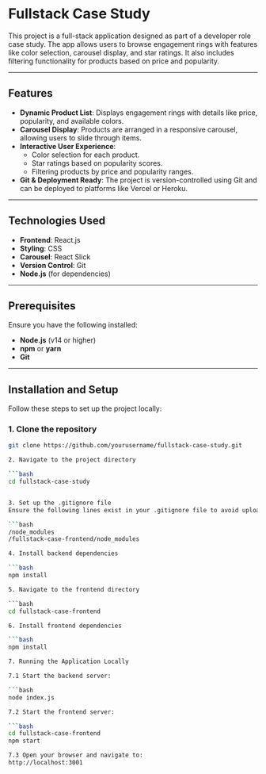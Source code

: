 # Fullstack Case Study

This project is a full-stack application designed as part of a developer role case study. The app allows users to browse engagement rings with features like color selection, carousel display, and star ratings. It also includes filtering functionality for products based on price and popularity.

---

## Features

- **Dynamic Product List**: Displays engagement rings with details like price, popularity, and available colors.
- **Carousel Display**: Products are arranged in a responsive carousel, allowing users to slide through items.
- **Interactive User Experience**: 
  - Color selection for each product.
  - Star ratings based on popularity scores.
  - Filtering products by price and popularity ranges.
- **Git & Deployment Ready**: The project is version-controlled using Git and can be deployed to platforms like Vercel or Heroku.

---

## Technologies Used

- **Frontend**: React.js
- **Styling**: CSS
- **Carousel**: React Slick
- **Version Control**: Git
- **Node.js** (for dependencies)

---

## Prerequisites

Ensure you have the following installed:

- **Node.js** (v14 or higher)
- **npm** or **yarn**
- **Git**

---

## Installation and Setup

Follow these steps to set up the project locally:

### 1. Clone the repository

```bash
git clone https://github.com/yourusername/fullstack-case-study.git

2. Navigate to the project directory

```bash
cd fullstack-case-study


3. Set up the .gitignore file
Ensure the following lines exist in your .gitignore file to avoid uploading unnecessary files like node_modules:

```bash
/node_modules
/fullstack-case-frontend/node_modules

4. Install backend dependencies

```bash
npm install

5. Navigate to the frontend directory

```bash
cd fullstack-case-frontend

6. Install frontend dependencies

```bash
npm install

7. Running the Application Locally

7.1 Start the backend server:

```bash
node index.js

7.2 Start the frontend server:

```bash
cd fullstack-case-frontend
npm start

7.3 Open your browser and navigate to:
http://localhost:3001


















